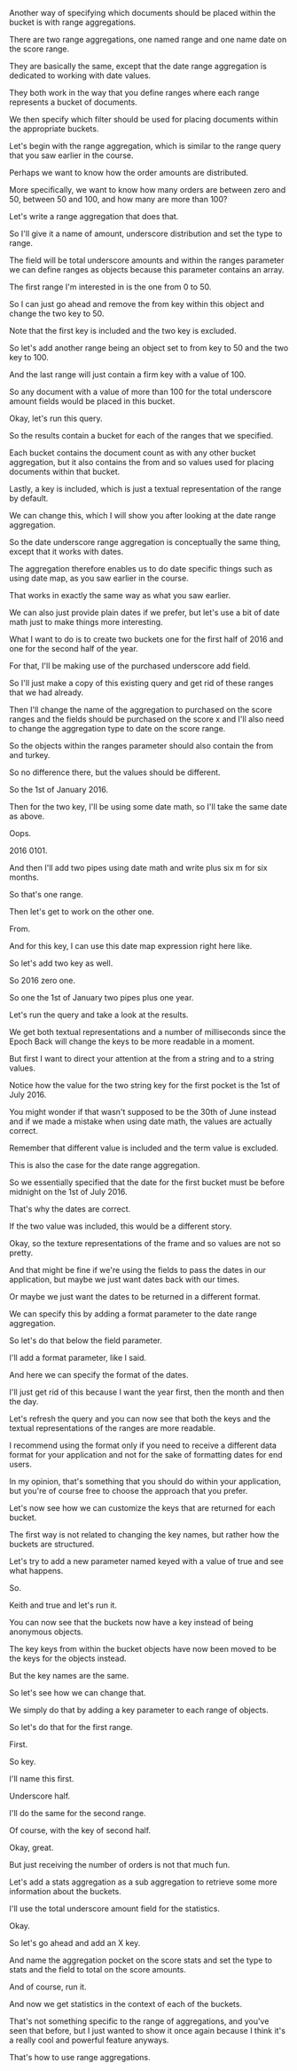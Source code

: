 Another way of specifying which documents should be placed within the bucket is with range aggregations.

There are two range aggregations, one named range and one name date on the score range.

They are basically the same, except that the date range aggregation is dedicated to working with date values.

They both work in the way that you define ranges where each range represents a bucket of documents.

We then specify which filter should be used for placing documents within the appropriate buckets.

Let's begin with the range aggregation, which is similar to the range query that you saw earlier in the course.

Perhaps we want to know how the order amounts are distributed.

More specifically, we want to know how many orders are between zero and 50, between 50 and 100, and how many are more than 100?

Let's write a range aggregation that does that.

So I'll give it a name of amount, underscore distribution and set the type to range.

The field will be total underscore amounts and within the ranges parameter we can define ranges as objects because this parameter contains an array.

The first range I'm interested in is the one from 0 to 50.

So I can just go ahead and remove the from key within this object and change the two key to 50.

Note that the first key is included and the two key is excluded.

So let's add another range being an object set to from key to 50 and the two key to 100.

And the last range will just contain a firm key with a value of 100.

So any document with a value of more than 100 for the total underscore amount fields would be placed in this bucket.

Okay, let's run this query.

So the results contain a bucket for each of the ranges that we specified.

Each bucket contains the document count as with any other bucket aggregation, but it also contains the from and so values used for placing documents within that bucket.

Lastly, a key is included, which is just a textual representation of the range by default.

We can change this, which I will show you after looking at the date range aggregation.

So the date underscore range aggregation is conceptually the same thing, except that it works with dates.

The aggregation therefore enables us to do date specific things such as using date map, as you saw earlier in the course.

That works in exactly the same way as what you saw earlier.

We can also just provide plain dates if we prefer, but let's use a bit of date math just to make things more interesting.

What I want to do is to create two buckets one for the first half of 2016 and one for the second half of the year.

For that, I'll be making use of the purchased underscore add field.

So I'll just make a copy of this existing query and get rid of these ranges that we had already.

Then I'll change the name of the aggregation to purchased on the score ranges and the fields should be purchased on the score x and I'll also need to change the aggregation type to date on the score range.

So the objects within the ranges parameter should also contain the from and turkey.

So no difference there, but the values should be different.

So the 1st of January 2016.

Then for the two key, I'll be using some date math, so I'll take the same date as above.

Oops.

2016 0101.

And then I'll add two pipes using date math and write plus six m for six months.

So that's one range.

Then let's get to work on the other one.

From.

And for this key, I can use this date map expression right here like.

So let's add two key as well.

So 2016 zero one.

So one the 1st of January two pipes plus one year.

Let's run the query and take a look at the results.

We get both textual representations and a number of milliseconds since the Epoch Back will change the keys to be more readable in a moment.

But first I want to direct your attention at the from a string and to a string values.

Notice how the value for the two string key for the first pocket is the 1st of July 2016.

You might wonder if that wasn't supposed to be the 30th of June instead and if we made a mistake when using date math, the values are actually correct.

Remember that different value is included and the term value is excluded.

This is also the case for the date range aggregation.

So we essentially specified that the date for the first bucket must be before midnight on the 1st of July 2016.

That's why the dates are correct.

If the two value was included, this would be a different story.

Okay, so the texture representations of the frame and so values are not so pretty.

And that might be fine if we're using the fields to pass the dates in our application, but maybe we just want dates back with our times.

Or maybe we just want the dates to be returned in a different format.

We can specify this by adding a format parameter to the date range aggregation.

So let's do that below the field parameter.

I'll add a format parameter, like I said.

And here we can specify the format of the dates.

I'll just get rid of this because I want the year first, then the month and then the day.

Let's refresh the query and you can now see that both the keys and the textual representations of the ranges are more readable.

I recommend using the format only if you need to receive a different data format for your application and not for the sake of formatting dates for end users.

In my opinion, that's something that you should do within your application, but you're of course free to choose the approach that you prefer.

Let's now see how we can customize the keys that are returned for each bucket.

The first way is not related to changing the key names, but rather how the buckets are structured.

Let's try to add a new parameter named keyed with a value of true and see what happens.

So.

Keith and true and let's run it.

You can now see that the buckets now have a key instead of being anonymous objects.

The key keys from within the bucket objects have now been moved to be the keys for the objects instead.

But the key names are the same.

So let's see how we can change that.

We simply do that by adding a key parameter to each range of objects.

So let's do that for the first range.

First.

So key.

I'll name this first.

Underscore half.

I'll do the same for the second range.

Of course, with the key of second half.

Okay, great.

But just receiving the number of orders is not that much fun.

Let's add a stats aggregation as a sub aggregation to retrieve some more information about the buckets.

I'll use the total underscore amount field for the statistics.

Okay.

So let's go ahead and add an X key.

And name the aggregation pocket on the score stats and set the type to stats and the field to total on the score amounts.

And of course, run it.

And now we get statistics in the context of each of the buckets.

That's not something specific to the range of aggregations, and you've seen that before, but I just wanted to show it once again because I think it's a really cool and powerful feature anyways.

That's how to use range aggregations.

